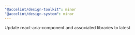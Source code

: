 ```yaml
---
"@accelint/design-toolkit": minor
"@accelint/design-system": minor
---
```


Update react-aria-component and associated libraries to latest
